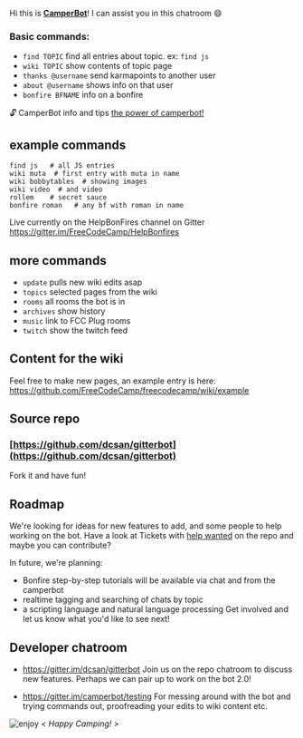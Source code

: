 Hi this is **[CamperBot](https://github.com/FreeCodeCamp/freecodecamp/wiki/camperbot)**! I can assist you in this chatroom :smile: 

### Basic commands:
- ``find TOPIC``  find all entries about topic. ex: `find js`
- `wiki TOPIC` show contents of topic page
- `thanks @username`  send karmapoints to another user
- `about @username`   shows info on that user
- `bonfire BFNAME` info on a bonfire

:unlock: CamperBot info and tips [the power of camperbot!](https://github.com/FreeCodeCamp/freecodecamp/wiki/camperbot)

## example commands
```
find js   # all JS entries
wiki muta  # first entry with muta in name
wiki bobbytables  # showing images
wiki video  # and video
rollem    # secret sauce
bonfire roman   # any bf with roman in name
```

Live currently on the HelpBonFires channel on Gitter 
https://gitter.im/FreeCodeCamp/HelpBonfires


## more commands
- `update`  pulls new wiki edits asap
- `topics` selected pages from the wiki
- `rooms`  all rooms the bot is in
- `archives` show history
- `music` link to FCC Plug rooms
- `twitch` show the twitch feed

## Content for the wiki
Feel free to make new pages, an example entry is here:
https://github.com/FreeCodeCamp/freecodecamp/wiki/example

## Source repo
### [https://github.com/dcsan/gitterbot](https://github.com/dcsan/gitterbot)
Fork it and have fun!

## Roadmap
We're looking for ideas for new features to add, and some people to help working on the bot.
Have a look at Tickets with [help wanted](https://github.com/dcsan/gitterbot/issues?q=is%3Aopen+is%3Aissue+label%3A%22help+wanted%22) on the repo and maybe you can contribute?

In future, we're planning:
- Bonfire step-by-step tutorials will be available via chat and from the camperbot
- realtime tagging and searching of chats by topic
- a scripting language and natural language processing
Get involved and let us know what you'd like to see next!

## Developer chatroom
- https://gitter.im/dcsan/gitterbot
Join us on the repo chatroom to discuss new features. Perhaps we can pair up to work on the bot 2.0!

- https://gitter.im/camperbot/testing
For messing around with the bot and trying commands out, proofreading your edits to wiki content etc.


![enjoy](https://avatars1.githubusercontent.com/camperbot?&s=100) *< Happy Camping! >*
